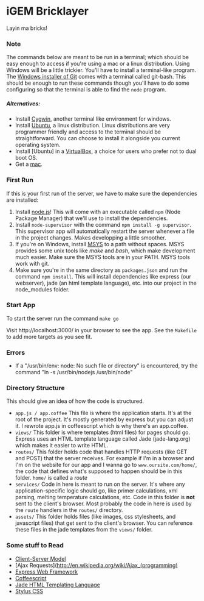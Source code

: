 iGEM Bricklayer
===============

Layin ma bricks!

### Note

The commands below are meant to be run in a terminal; which should be easy enough to access if you're using a mac or a linux distribution. Using Windows will be a little trickier. You'll have to install a terminal-like program.
The [Windows installer of Git](http://git-scm.com/downloads) comes with a terminal called git-bash. This should be enough to run these commands though you'll have to do some configuring so that the terminal is able to find the `node` program.

##### Alternatives:
* Install [Cygwin](http://www.cygwin.com/), another terminal like environment for windows.
* Install [Ubuntu](http://www.ubuntu.com/download), a linux distribution. Linux distributions are very programmer friendly and access to the terminal should be straightforward. You can choose to install it alongside you current operating system. 
* Install [Ubuntu] in a [VirtualBox](https://www.virtualbox.org/wiki/Downloads), a choice for users who prefer not to dual boot OS.
* Get a [mac](http://www.apple.com/ca/macbook-air/).

### First Run

If this is your first run of the server, we have to make sure the dependencies are installed:

1. Install [node.js](http://nodejs.org/)! This will come with an executable called `npm` (Node Package Manager) that we'll use to install the dependencies.
2. Install `node-supervisor` with the command `npm install -g supervisor`. This supervisor app will automatically restart the server whenever a file in the project changes. Makes developping a little smoother.
3. If you're on Windows, install [MSYS](http://downloads.sourceforge.net/mingw/MSYS-1.0.11.exe) to a path without spaces. MSYS provides some unix tools like *make* and *bash*, which make development much easier. Make sure the MSYS tools are in your PATH. MSYS tools work with git.
4. Make sure you're in the same directory as `packages.json` and run the command `npm install`. This will install dependencies like express (our webserver), jade (an html template language), etc. into our project in the node_modules folder.

### Start App

To start the server run the command
`make go`

Visit http://localhost:3000/ in your browser to see the app.
See the `Makefile` to add more targets as you see fit.

### Errors

* If a "/usr/bin/env: node: No such file or directory" is encountered, try the command "ln -s /usr/bin/nodejs /usr/bin/node"

### Directory Structure

This should give an idea of how the code is structured.

* `app.js / app.coffee`
  This file is where the application starts. It's at the root of the project. It's mostly generated by express but you can adjust it. I rewrote app.js in coffeescript which is why there's an app.coffee. 
* `views/`
  This folder is where templates (html files) for pages should go. Express uses an HTML template language called Jade (jade-lang.org) which makes it easier to write HTML.
* `routes/`
  This folder holds code that handles HTTP requests (like GET and POST) that the server receives. For example if I'm in a browser and I'm on the website for our app and I wanna go to `www.oursite.com/home/`, the code that defines what's supposed to happen should be in this folder. `home/` is called a *route*
* `services/`
  Code in here is meant to run on the server. It's where any application-specific logic should go, like primer calculations, xml parsing, melting temperature calculations, etc. Code in this folder is **not** sent to the client's browser. Most probably the code in here is used by the `route` handlers in the `routes/` directory.
* `assets/`
  This folder holds files (like images, css stylesheets, and javascript files) that get sent to the client's browser. You can reference these files in the jade templates from the `views/` folder.

### Some stuff to Read
* [Client-Server Model](https://en.wikipedia.org/wiki/Client%E2%80%93server_model)
* [Ajax Requests](http://en.wikipedia.org/wiki/Ajax_(programming)
* [Express Web Framework](http://expressjs.com/guide.html)
* [Coffeescript](http://coffeescript.org/)
* [Jade HTML Templating Language](http://jade-lang.com/)
* [Stylus CSS](http://learnboost.github.io/stylus/)
